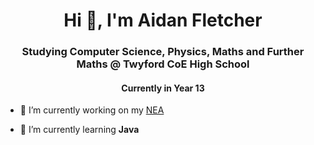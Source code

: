 <h1 align="center">Hi 👋, I'm Aidan Fletcher</h1>
<h3 align="center">Studying Computer Science, Physics, Maths and Further Maths @ Twyford CoE High School</h3>
<h4 align="center">Currently in Year 13</h4>

- 🔭 I’m currently working on my [NEA](https://github.com/AmIThunder/NEA1)
  
- 🌱 I’m currently learning **Java**
  

<!---
AmIThunder/AmIThunder is a ✨ special ✨ repository because its `README.md` (this file) appears on your GitHub profile.
You can click the Preview link to take a look at your changes.
--->
